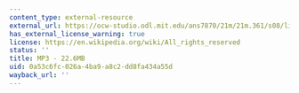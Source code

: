 ```yaml
---
content_type: external-resource
external_url: https://ocw-studio.odl.mit.edu/ans7870/21m/21m.361/s08/listening/0610_New-formerly_Brass_Orchids.mp3
has_external_license_warning: true
license: https://en.wikipedia.org/wiki/All_rights_reserved
status: ''
title: MP3 - 22.6MB
uid: 0a53c6fc-026a-4ba9-a8c2-dd8fa434a55d
wayback_url: ''
---
```

